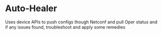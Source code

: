 # Auto-Healer
Uses device APIs to push configs though Netconf and pull Oper status and if any issues found, troubleshoot and apply some remedies
